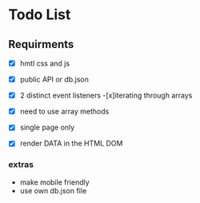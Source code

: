 # Todo List 

## Requirments 

-[x] hmtl css and js 
-[x] public API or db.json 
-[x] 2 distinct event listeners 
-[x]iterating through arrays 
-[x] need to use array methods
-[x] single page only 
-[x] render DATA in the HTML DOM 


### extras 
- make mobile friendly 
- use own db.json file 